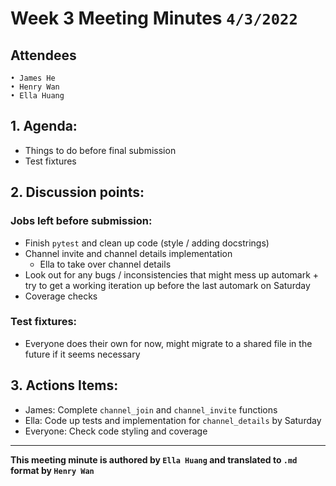 # Week 3 Meeting Minutes `4/3/2022`

## Attendees

```
• James He
• Henry Wan
• Ella Huang
```

## **1. Agenda:**

- Things to do before final submission
- Test fixtures

## **2. Discussion points:**

### Jobs left before submission:

- Finish `pytest` and clean up code (style / adding docstrings)
- Channel invite and channel details implementation
    - Ella to take over channel details
- Look out for any bugs / inconsistencies that might mess up automark + try to get a working iteration up before the last automark on Saturday
- Coverage checks

### Test fixtures:

- Everyone does their own for now, might migrate to a shared file in the future if it seems necessary

## **3. Actions Items:**

- James: Complete `channel_join` and `channel_invite` functions
- Ella: Code up tests and implementation for `channel_details` by Saturday
- Everyone: Check code styling and coverage

----

**This meeting minute is authored by `Ella Huang` and translated to `.md` format by `Henry Wan`**
